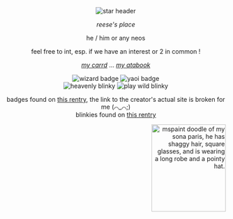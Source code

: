 <div align=center>
<img src="https://files.catbox.moe/g36etr.gif" alt="star header">
  
*reese's place* 

he / him or any neos

feel free to int, esp. if we have an interest or 2 in common ! 

[*my carrd*](https://evilwizards.carrd.co/) ...
[*my atabook*](https://evillestwizard.atabook.org/?page=1)

<img src="https://files.catbox.moe/p7eeer.gif" alt="wizard badge"> 
<img src="https://files.catbox.moe/oyvjf3.gif" alt="yaoi badge"> 
<br>
<img src="https://files.catbox.moe/2rankr.gif" alt="heavenly blinky">
<img src="https://files.catbox.moe/vusjy1.gif" alt= "play wild blinky">

badges found on [this rentry,](https://rentry.org/lavender-buttons) the link to the creator's actual site is broken for me \(⌒_⌒;)
<br>blinkies found on [this rentry](https://rentry.co/borderblinkies)
</div>
<div align=right>
<img src="https://files.catbox.moe/242i1b.png" width="170" height="200" alt= "mspaint doodle of my sona paris, he has shaggy hair, square glasses, and is wearing a long robe and a pointy hat.">
</div>
